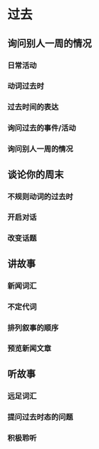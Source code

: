 # 过去

## 询问别人一周的情况
### 日常活动
### 动词过去时
### 过去时间的表达
### 询问过去的事件/活动
### 询问别人一周的情况

## 谈论你的周末
### 不规则动词的过去时
### 开启对话
### 改变话题

## 讲故事
### 新闻词汇
### 不定代词
### 排列叙事的顺序
### 预览新闻文章

## 听故事
### 远足词汇
### 提问过去时态的问题
### 积极聆听
